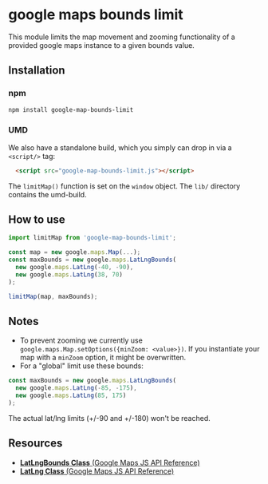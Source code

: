 # google maps bounds limit

This module limits the map movement and zooming functionality of a provided google maps instance to a given bounds value.

## Installation

### npm

```sh
npm install google-map-bounds-limit
```

### UMD

We also have a standalone build, which you simply can drop in via a `<script/>` tag:

```html
  <script src="google-map-bounds-limit.js"></script>
```

The `limitMap()` function is set on the `window` object. The `lib/` directory contains the umd-build.
## How to use

```js
import limitMap from 'google-map-bounds-limit';

const map = new google.maps.Map(...);
const maxBounds = new google.maps.LatLngBounds(
  new google.maps.LatLng(-40, -90),
  new google.maps.LatLng(38, 70)
);

limitMap(map, maxBounds);
```

## Notes
- To prevent zooming we currently use `google.maps.Map.setOptions({minZoom: <value>})`. If you instantiate your map with a `minZoom` option, it might be overwritten.
- For a "global" limit use these bounds:
```js
const maxBounds = new google.maps.LatLngBounds(
  new google.maps.LatLng(-85, -175),
  new google.maps.LatLng(85, 175)
);
```
The actual lat/lng limits (+/-90 and +/-180) won't be reached.

## Resources
- [**LatLngBounds Class** (Google Maps JS API Reference)](https://developers.google.com/maps/documentation/javascript/reference#LatLngBounds)
- [**LatLng Class** (Google Maps JS API Reference)](https://developers.google.com/maps/documentation/javascript/reference#LatLng)
